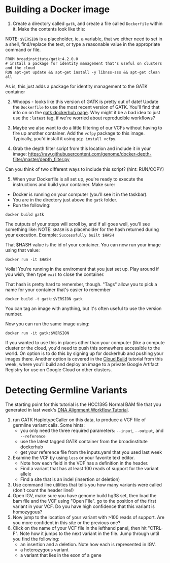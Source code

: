 # Building a Docker image

1. Create a directory called `gatk`, and create a file called `Dockerfile` within it. Make the contents look like this:

NOTE: `$VERSION` is a placeholder, ie. a variable, that we either need to set in a shell, find/replace the text, or type a reasonable value in the appropriate command or file.
```
FROM broadinstitute/gatk:4.2.0.0
# install a package for identity management that's useful on clusters and the cloud
RUN apt-get update && apt-get install -y libnss-sss && apt-get clean all
```
As is, this just adds a package for identity management to the GATK container

2. Whoops - looks like this version of GATK is pretty out of date! Update the `Dockerfile` to use the most recent version of GATK. You'll find that info on on the [gatk dockerhub page](https://hub.docker.com/r/broadinstitute/gatk/).  Why might it be a bad idea to just use the `:latest` tag, if we're worried about reproducible workflows?

3. Maybe we also want to do a little filtering of our VCFs without having to fire up another container.  Add the `vcfpy` package to this image. Typically, you'd install it using `pip install vcfpy`.

4. Grab the depth filter script from this location and include it in your image:
https://raw.githubusercontent.com/genome/docker-depth-filter/master/depth_filter.py

Can you think of two different ways to include this script?  (hint: RUN/COPY)

5. When your Dockerfile is all set up, you're ready to execute the instructions and build your container.  Make sure:
- Docker is running on your computer (you'll see it in the taskbar).
- You are in the directory just above the `gatk` folder.
- Run the following:
```
docker build gatk
```

The outputs of your steps will scroll by, and if all goes well, you'll see something like:
NOTE: `$HASH` is a placeholder for the hash returned during your execution.
Example: `Successfully built $HASH`

That $HASH value is the id of your container. You can now run your image using that value:

```
docker run -it $HASH
```
Voila! You're running in the enviroment that you just set up.  Play around if you wish, then type `exit` to close the container.

That hash is pretty hard to remember, though. "Tags" allow you to pick a name for your container that's easier to remember

```
docker build -t gatk:$VERSION gatk
```
You can tag an image with anything, but it's often useful to use the version number.

Now you can run the same image using:

```
docker run -it gatk:$VERSION
```

If you wanted to use this in places other than your computer (like a compute cluster or the cloud, you'd need to push this somewhere accessible to the world.  On option is to do this by signing up for dockerhub and pushing your images there.  Another option is covered in the [Cloud Build](cloudbuild-docker-tutorial.md) tutorial from this week, where you'll build and deploy an image to a private Google Artifact Registry for use on Google Cloud or other clusters.

# Detecting Germline Variants

The starting point for this tutorial is the HCC1395 Normal BAM file that you generated in last week's [DNA Alignment Workflow Tutorial](../week_06/bfx_workshop_06_alignment.md).

1. run GATK HaplotypeCaller on this data, to produce a VCF file of germline variant calls.  Some hints:
    - you only need the three required parameters: `--input`, `--output`, and `--reference`
    - use the latest tagged GATK container from the broadinstitute dockerhub
    - get your reference file from the inputs.yaml that you used last week
2. Examine the VCF by using `less` or your favorite text editor.
    - Note how each field in the VCF has a definition in the header.
    - Find a variant that has at least 100 reads of support for the variant allele
    - Find a site that is an indel (insertion or deletion)
3. Use command line utilities that tells you how many variants were called (don't count the header line!)
4. Open IGV, make sure you have genome build hg38 set, then load the bam file and the VCF using "Open File".  go to the position of the first variant in your VCF.  Do you have high confidence that this variant is homozygous?
5. Now jump to the location of your variant with >100 reads of support. Are you more confident in this site or the previous one?
6. Click on the name of your VCF file in the lefthand panel, then hit "CTRL-F".  Note how it jumps to the next variant in the file.  Jump through until you find the following:
    - an insertion and a deletion. Note how each is represented in IGV.
    - a heterozygous variant
    - a variant that lies in the exon of a gene

